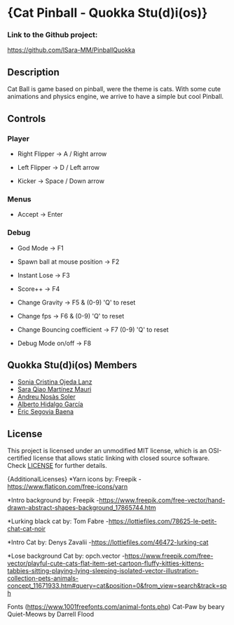 # {Cat Pinball - Quokka Stu(d)i(os)}

### Link to the Github project:
https://github.com/lSara-MM/PinballQuokka

## Description

Cat Ball is game based on pinball, were the theme is cats. With some cute animations and physics engine, we arrive to have a simple but
cool Pinball.

## Controls

### Player

* Right Flipper -> A / Right arrow

* Left Flipper -> D / Left arrow

* Kicker -> Space / Down arrow

### Menus

* Accept -> Enter

### Debug

* God Mode -> F1

* Spawn ball at mouse position -> F2

* Instant Lose -> F3

* Score++ -> F4

* Change Gravity -> F5 & (0-9) 'Q' to reset

* Change fps -> F6 & (0-9) 'Q' to reset

* Change Bouncing coefficient -> F7 (0-9) 'Q' to reset

* Debug Mode on/off -> F8


## Quokka Stu(d)i(os) Members

* [Sonia Cristina Ojeda Lanz](https://github.com/SoniaOL) 
* [Sara Qiao Martínez Mauri](https://github.com/lSara-MM)
* [Andreu Nosàs Soler](https://github.com/AndyCubico)
* [Alberto Hidalgo García](https://github.com/TheimerTR)
* [Éric Segovia Baena](https://github.com/Icefenix7198)


## License

This project is licensed under an unmodified MIT license, which is an OSI-certified license that allows static linking with closed source software. Check [LICENSE](LICENSE) for further details.

{AdditionalLicenses}
*Yarn icons by: Freepik
-https://www.flaticon.com/free-icons/yarn

*Intro background by: Freepik
-https://www.freepik.com/free-vector/hand-drawn-abstract-shapes-background_17865744.htm

*Lurking black cat by: Tom Fabre
-https://lottiefiles.com/78625-le-petit-chat-cat-noir

*Intro Cat by: Denys Zavalii
-https://lottiefiles.com/46472-lurking-cat

*Lose background Cat by: opch.vector
-https://www.freepik.com/free-vector/playful-cute-cats-flat-item-set-cartoon-fluffy-kitties-kittens-tabbies-sitting-playing-lying-sleeping-isolated-vector-illustration-collection-pets-animals-concept_11671933.htm#query=cat&position=0&from_view=search&track=sph

Fonts (https://www.1001freefonts.com/animal-fonts.php)
Cat-Paw by beary
Quiet-Meows by Darrell Flood